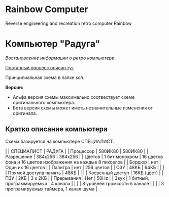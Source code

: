 #  Rainbow Computer
Reverse engineering and recreation retro computer Rainbow

# Компьютер "Радуга"
_Востановление информации о ретро компьютере_

[Поэтапный процесс описан тут](storyboard/README.md)

Принципиальная схема в папке _sch_. 

**Версии:**

- Альфа версия схемы максимально соотвествует схеме оригинального компьютера. 
- Бета версия схемы может иметь незначительные изменения от оригинала.

## Кратко описание компьютера

Схема базируется на компьютере СПЕЦИАЛИСТ. 


|                                  | СПЕЦИАЛИСТ                         | РАДУГА                           |
| Процессор | 580ИК80 | 580ИК80 |
| Разрешение | 384x256 | 384x256 |
| Цветов | 1 бит монохром | 16 цветов фона и 16 цветов изображения на каждые 8 пикселов | 
| Бордюр | нет | Один их 16 цветов | 
| Палитра | нет | 256 цветов |
| ОЗУ | 48КБ | 64КБ |
|     |      | Прямой доступв память | 48КБ |
|     |      | Косвенный доступ | 16КБ (цвет) |
| ПЗУ | 2КБ | 3 x 2КБ |
| Прерывания | Нет | 50Hz |
| Звук | 1 битный, программируемый | 4 канала |
|      |                           | 8 уровней громкости в канале |
|      |                           | 3 програмируемых таймера, 1 канал шума |

 

